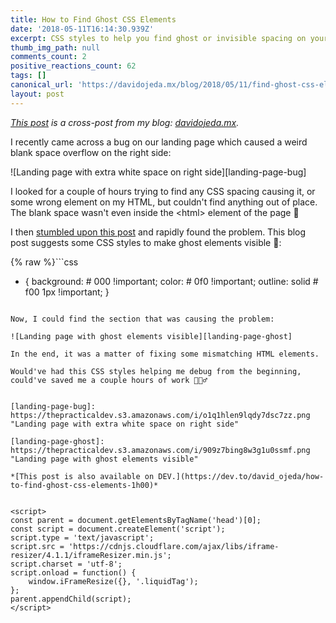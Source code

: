```yaml
---
title: How to Find Ghost CSS Elements
date: '2018-05-11T16:14:30.939Z'
excerpt: CSS styles to help you find ghost or invisible spacing on your HTML
thumb_img_path: null
comments_count: 2
positive_reactions_count: 62
tags: []
canonical_url: 'https://davidojeda.mx/blog/2018/05/11/find-ghost-css-elements'
layout: post
---
```



_[This post](https://davidojeda.mx/blog/2018/05/11/find-ghost-css-elements) is a cross-post from my blog: [davidojeda.mx](https://davidojeda.mx/blog/)._


I recently came across a bug on our landing page which caused a weird blank space overflow on the right side:

![Landing page with extra white space on right side][landing-page-bug]

I looked for a couple of hours trying to find any CSS spacing causing it, or some wrong element on my HTML, but couldn't find anything out of place. The blank space wasn't even inside the &lt;html&gt; element of the page 🧐

I then [stumbled upon this post](http://wernull.com/2013/04/debug-ghost-css-elements-causing-unwanted-scrolling/) and rapidly found the problem. This blog post suggests some CSS styles to make ghost elements visible 👻:

{% raw %}```css
* {
  background: # 000 !important;
  color: # 0f0 !important;
  outline: solid # f00 1px !important;
}
```{% endraw %}

Now, I could find the section that was causing the problem:

![Landing page with ghost elements visible][landing-page-ghost]

In the end, it was a matter of fixing some mismatching HTML elements.

Would've had this CSS styles helping me debug from the beginning, could've saved me a couple hours of work 🤦🏻‍♂️


[landing-page-bug]: https://thepracticaldev.s3.amazonaws.com/i/o1q1hlen9lqdy7dsc7zz.png "Landing page with extra white space on right side"

[landing-page-ghost]: https://thepracticaldev.s3.amazonaws.com/i/909z7bing8w3g1u0ssmf.png "Landing page with ghost elements visible"

*[This post is also available on DEV.](https://dev.to/david_ojeda/how-to-find-ghost-css-elements-1h00)*


<script>
const parent = document.getElementsByTagName('head')[0];
const script = document.createElement('script');
script.type = 'text/javascript';
script.src = 'https://cdnjs.cloudflare.com/ajax/libs/iframe-resizer/4.1.1/iframeResizer.min.js';
script.charset = 'utf-8';
script.onload = function() {
    window.iFrameResize({}, '.liquidTag');
};
parent.appendChild(script);
</script>    
